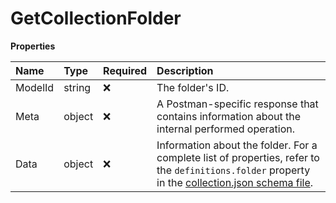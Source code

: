 # GetCollectionFolder

**Properties**

| Name    | Type   | Required | Description                                                                                                                                                                                                                   |
| :------ | :----- | :------- | :---------------------------------------------------------------------------------------------------------------------------------------------------------------------------------------------------------------------------- |
| ModelId | string | ❌       | The folder's ID.                                                                                                                                                                                                              |
| Meta    | object | ❌       | A Postman-specific response that contains information about the internal performed operation.                                                                                                                                 |
| Data    | object | ❌       | Information about the folder. For a complete list of properties, refer to the `definitions.folder` property in the [collection.json schema file](https://schema.postman.com/collection/json/v1.0.0/draft-07/collection.json). |

<!-- This file was generated by liblab | https://liblab.com/ -->
